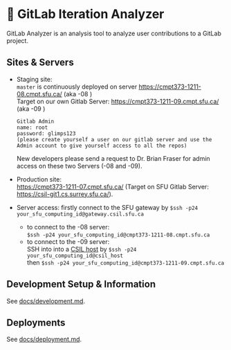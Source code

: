 # 🦊 GitLab Iteration Analyzer

GitLab Analyzer is an analysis tool to analyze user contributions to a GitLab project.

## Sites & Servers

* Staging site:  
 `master` is continuously deployed on server <https://cmpt373-1211-08.cmpt.sfu.ca/> (aka -08 )  
  Target on our own Gitlab Server: <https://cmpt373-1211-09.cmpt.sfu.ca/> (aka -09 )
  ``` 
  Gitlab Admin
  name: root
  password: glimps123
  (please create yourself a user on our gitlab server and use the Admin account to give yourself access to all the repos)
  ```  
  New developers please send a request to Dr. Brian Fraser for admin access on these two Servers (-08 and -09).
* Production site:  
  <https://cmpt373-1211-07.cmpt.sfu.ca/> (Target on SFU Gitlab Server: <https://csil-git1.cs.surrey.sfu.ca/>).
 
* Server access:   firstly connect to the SFU gateway by `$ssh -p24 your_sfu_computing_id@gateway.csil.sfu.ca`
  * to connect to the -08 server:  
      `$ssh -p24 your_sfu_computing_id@cmpt373-1211-08.cmpt.sfu.ca`   
  * to connect to the -09 server:   
     SSH into into a [CSIL host](https://www.sfu.ca/computing/about/support/covid-19-response--working-remotely/csil-linux-remote-access.html#csil-linux-systems) by `$ssh -p24 your_sfu_computing_id@csil_host`    
     then `$ssh -p24 your_sfu_computing_id@cmpt373-1211-09.cmpt.sfu.ca`    

  

## Development Setup & Information

See [docs/development.md](docs/development.md).

## Deployments

See [docs/deployment.md](docs/deployment.md).
